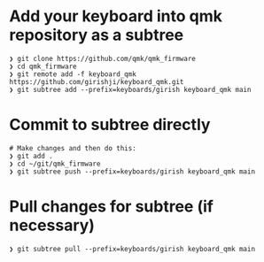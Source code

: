 # Add your keyboard into qmk repository as a subtree
```
❯ git clone https://github.com/qmk/qmk_firmware
❯ cd qmk_firmware
❯ git remote add -f keyboard_qmk https://github.com/girishji/keyboard_qmk.git
❯ git subtree add --prefix=keyboards/girish keyboard_qmk main
```

# Commit to subtree directly
```
# Make changes and then do this:
❯ git add .
❯ cd ~/git/qmk_firmware
❯ git subtree push --prefix=keyboards/girish keyboard_qmk main
```

# Pull changes for subtree (if necessary)
```
❯ git subtree pull --prefix=keyboards/girish keyboard_qmk main
```

